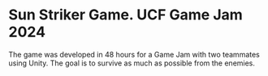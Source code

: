 # Sun Striker Game. UCF Game Jam 2024
The game was developed in 48 hours for a Game Jam with two teammates using Unity. The goal is to survive as much as possible from the enemies.
